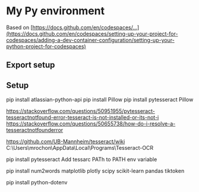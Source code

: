 # My Py environment
Based on [https://docs.github.com/en/codespaces/...](https://docs.github.com/en/codespaces/setting-up-your-project-for-codespaces/adding-a-dev-container-configuration/setting-up-your-python-project-for-codespaces)


## Export setup

## Setup

pip install atlassian-python-api
pip install Pillow
pip install pytesseract Pillow


https://stackoverflow.com/questions/50951955/pytesseract-tesseractnotfound-error-tesseract-is-not-installed-or-its-not-i
https://stackoverflow.com/questions/50655738/how-do-i-resolve-a-tesseractnotfounderror

https://github.com/UB-Mannheim/tesseract/wiki
C:\Users\mrochon\AppData\Local\Programs\Tesseract-OCR

pip install pytesseract
Add tessarc PATh to PATH env variable

pip install num2words matplotlib plotly scipy scikit-learn pandas tiktoken

pip install python-dotenv
